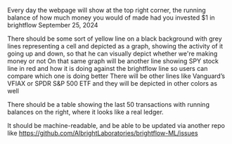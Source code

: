 Every day the webpage will show at the top right corner, the running balance of how much money you would of made had you invested $1 in brightflow September 25, 2024

 There should be some sort of yellow line on a black background with grey lines representing a cell and depicted as a graph, showing the activity of it going up and down, so that he can visually depict whether we're making money or not
On that same graph will be another line showing SPY stock line in red and how it is doing against the brightflow line so users can compare which one is doing better
There will be other lines like Vanguard’s VFIAX or SPDR S&P 500 ETF and they will be depicted in other colors as well



 There should be a table showing the last 50 transactions with running balances on the right, where it looks like a real ledger.

 It should be machine-readable, and be able to be updated via another repo like https://github.com/AlbrightLaboratories/brightflow-ML/issues

 


 
